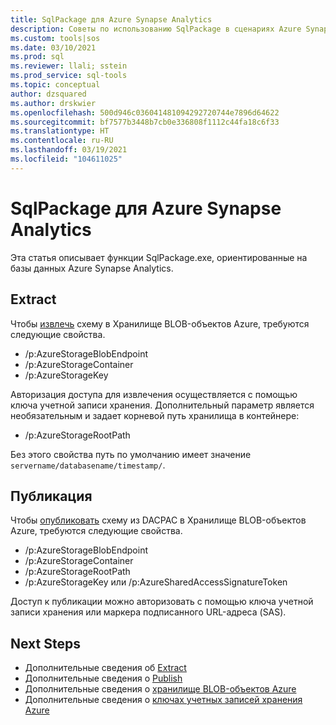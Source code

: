 ```yaml
---
title: SqlPackage для Azure Synapse Analytics
description: Советы по использованию SqlPackage в сценариях Azure Synapse Analytics
ms.custom: tools|sos
ms.date: 03/10/2021
ms.prod: sql
ms.reviewer: llali; sstein
ms.prod_service: sql-tools
ms.topic: conceptual
author: dzsquared
ms.author: drskwier
ms.openlocfilehash: 500d946c036041481094292720744e7896d64622
ms.sourcegitcommit: bf7577b3448b7cb0e336808f1112c44fa18c6f33
ms.translationtype: HT
ms.contentlocale: ru-RU
ms.lasthandoff: 03/19/2021
ms.locfileid: "104611025"
---
```

# <a name="sqlpackage-for-azure-synapse-analytics"></a>SqlPackage для Azure Synapse Analytics

Эта статья описывает функции SqlPackage.exe, ориентированные на базы данных Azure Synapse Analytics.

## <a name="extract"></a>Extract
Чтобы [извлечь](sqlpackage-extract.md) схему в Хранилище BLOB-объектов Azure, требуются следующие свойства.
- /p:AzureStorageBlobEndpoint
- /p:AzureStorageContainer
- /p:AzureStorageKey

Авторизация доступа для извлечения осуществляется с помощью ключа учетной записи хранения.  Дополнительный параметр является необязательным и задает корневой путь хранилища в контейнере:
- /p:AzureStorageRootPath

Без этого свойства путь по умолчанию имеет значение `servername/databasename/timestamp/`.

## <a name="publish"></a>Публикация
Чтобы [опубликовать](sqlpackage-publish.md) схему из DACPAC в Хранилище BLOB-объектов Azure, требуются следующие свойства.
- /p:AzureStorageBlobEndpoint
- /p:AzureStorageContainer
- /p:AzureStorageRootPath
- /p:AzureStorageKey или /p:AzureSharedAccessSignatureToken

Доступ к публикации можно авторизовать с помощью ключа учетной записи хранения или маркера подписанного URL-адреса (SAS).

## <a name="next-steps"></a>Next Steps
- Дополнительные сведения об [Extract](sqlpackage-extract.md)
- Дополнительные сведения о [Publish](sqlpackage-publish.md)
- Дополнительные сведения о [хранилище BLOB-объектов Azure](/azure/storage/blobs/storage-blobs-introduction)
- Дополнительные сведения о [ключах учетных записей хранения Azure](/azure/storage/common/storage-account-keys-manage)